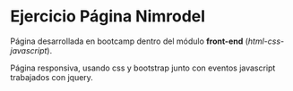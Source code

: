 # Ejercicio Página Nimrodel

Página desarrollada en bootcamp dentro del módulo **front-end** (*html-css-javascript*).

Página responsiva, usando css y bootstrap junto con eventos javascript trabajados con jquery.
